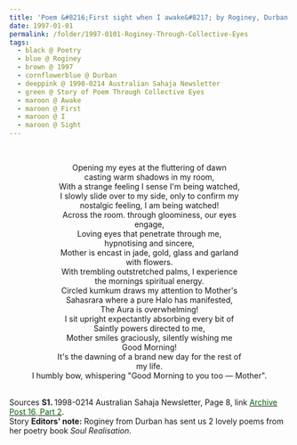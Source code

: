 ```yaml
---
title: 'Poem &#8216;First sight when I awake&#8217; by Roginey, Durban from 1998-0214 Australian Sahaja Newsletter, Page 8'
date: 1997-01-01
permalink: /folder/1997-0101-Roginey-Through-Collective-Eyes
tags:
  - black @ Poetry
  - blue @ Roginey
  - brown @ 1997
  - cornflowerblue @ Durban  
  - deeppink @ 1998-0214 Australian Sahaja Newsletter
  - green @ Story of Poem Through Collective Eyes
  - maroon @ Awake
  - maroon @ First
  - maroon @ I
  - maroon @ Sight
---
```


<br>

<p style="text-align:center;">
Opening my eyes at the fluttering of dawn<br>
casting warm shadows in my room,<br>
With a strange feeling I sense I'm being watched,<br>
I slowly slide over to my side, only to confirm my<br>
nostalgic feeling, I am being watched!<br>
Across the room. through gloominess, our eyes<br>
engage,<br>
Loving eyes that penetrate through me,<br>
hypnotising and sincere,<br>
Mother is encast in jade, gold, glass and garland<br>
with flowers.<br>
With trembling outstretched palms, I experience<br>
the mornings spiritual energy.<br>
Circled kumkum draws my attention to Mother's<br>
Sahasrara where a pure Halo has manifested,<br>
The Aura is overwhelming!<br>
I sit upright expectantly absorbing every bit of<br>
Saintly powers directed to me,<br>
Mother smiles graciously, silently wishing me<br>
Good Morning!<br>
It's the dawning of a brand new day for the rest of<br>
my life.<br>
I humbly bow, whispering "Good Morning to you too — Mother".<br>
</p>

<br>

<wave-list>
<list-title color="DarkSeaGreen" width="40">Sources</list-title>
  <list-item color="BlanchedAlmond"  width="280"><b>S1. </b> 1998-0214 Australian Sahaja Newsletter, Page 8, link <a href="https://seven-teams.github.io/archives/2023/1215"><font color="DarkGreen">Archive Post 16, Part 2</font></a>.</list-item>
</wave-list>

<br>

<wave-list>
<list-title color="DarkSeaGreen" width="25">Story</list-title>
  <list-item color="BlanchedAlmond" width="280"><b>Editors' note:</b> Roginey from Durban has sent us 2 lovely poems from her poetry book <i>Soul Realisation</i>.</list-item>
</wave-list>